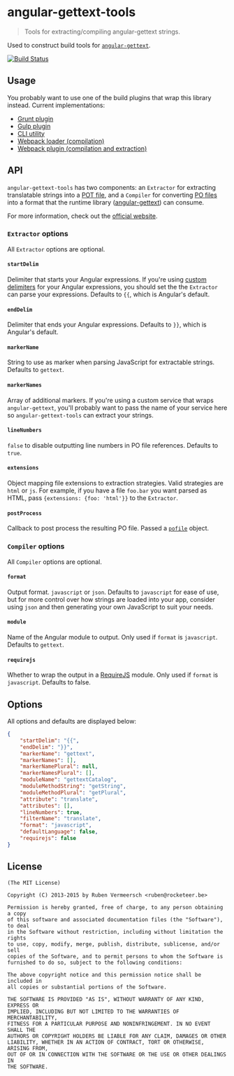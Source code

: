# angular-gettext-tools

> Tools for extracting/compiling angular-gettext strings.

Used to construct build tools for [`angular-gettext`](https://github.com/rubenv/angular-gettext).

[![Build Status](https://travis-ci.org/rubenv/angular-gettext-tools.png?branch=master)](https://travis-ci.org/rubenv/angular-gettext-tools)

## Usage

You probably want to use one of the build plugins that wrap this library
instead. Current implementations:

* [Grunt plugin](https://github.com/rubenv/grunt-angular-gettext)
* [Gulp plugin](https://github.com/gabegorelick/gulp-angular-gettext)
* [CLI utility](https://github.com/huston007/angular-gettext-cli)
* [Webpack loader (compilation)](https://github.com/princed/angular-gettext-loader)
* [Webpack plugin (compilation and extraction)](https://github.com/augusto-altman/angular-gettext-plugin)

## API

`angular-gettext-tools` has two components: an `Extractor` for extracting
translatable strings into a [POT file](http://www.icanlocalize.com/site/tutorials/how-to-translate-with-gettext-po-and-pot-files),
and a `Compiler` for converting [PO files](https://www.gnu.org/software/gettext/manual/html_node/PO-Files.html)
into a format that the runtime library ([angular-gettext](https://github.com/rubenv/angular-gettext))
can consume.

For more information, check out the [official website](https://angular-gettext.rocketeer.be).

### `Extractor` options

All `Extractor` options are optional.

#### `startDelim`
Delimiter that starts your Angular expressions. If you're using
[custom delimiters](https://docs.angularjs.org/api/ng/provider/$interpolateProvider)
for your Angular expressions, you should set the the `Extractor` can parse your
expressions. Defaults to `{{`, which is Angular's default.

#### `endDelim`
Delimiter that ends your Angular expressions. Defaults to `}}`, which is
Angular's default.

#### `markerName`
String to use as marker when parsing JavaScript for extractable strings.
Defaults to `gettext`.

#### `markerNames`
Array of additional markers. If you're using a custom service that wraps
`angular-gettext`, you'll probably want to pass the name of your service here
so `angular-gettext-tools` can extract your strings.

#### `lineNumbers`
`false` to disable outputting line numbers in PO file references. Defaults to
`true`.

#### `extensions`
Object mapping file extensions to extraction strategies. Valid
strategies are `html` or `js`. For example, if you have a file `foo.bar` you
want parsed as HTML, pass `{extensions: {foo: 'html'}}` to the `Extractor`.

#### `postProcess`
Callback to post process the resulting PO file. Passed a
[`pofile`](https://www.npmjs.com/package/pofile) object.

### `Compiler` options

All `Compiler` options are optional.

#### `format`
Output format. `javascript` or `json`. Defaults to `javascript` for ease of use,
but for more control over how strings are loaded into your app, consider using
`json` and then generating your own JavaScript to suit your needs.

#### `module`
Name of the Angular module to output. Only used if `format` is `javascript`.
Defaults to `gettext`.

#### `requirejs`
Whether to wrap the output in a [RequireJS](http://requirejs.org) module. Only
used if `format` is `javascript`. Defaults to false.

## Options

All options and defaults are displayed below: 

```JSON
{
    "startDelim": "{{",
    "endDelim": "}}",
    "markerName": "gettext",
    "markerNames": [],
    "markerNamePlural": null,
    "markerNamesPlural": [],
    "moduleName": "gettextCatalog",
    "moduleMethodString": "getString",
    "moduleMethodPlural": "getPlural",
    "attribute": "translate",
    "attributes": [],
    "lineNumbers": true,
    "filterName": "translate",
    "format": "javascript",
    "defaultLanguage": false,
    "requirejs": false
}
```

## License 

    (The MIT License)

    Copyright (C) 2013-2015 by Ruben Vermeersch <ruben@rocketeer.be>

    Permission is hereby granted, free of charge, to any person obtaining a copy
    of this software and associated documentation files (the "Software"), to deal
    in the Software without restriction, including without limitation the rights
    to use, copy, modify, merge, publish, distribute, sublicense, and/or sell
    copies of the Software, and to permit persons to whom the Software is
    furnished to do so, subject to the following conditions:

    The above copyright notice and this permission notice shall be included in
    all copies or substantial portions of the Software.

    THE SOFTWARE IS PROVIDED "AS IS", WITHOUT WARRANTY OF ANY KIND, EXPRESS OR
    IMPLIED, INCLUDING BUT NOT LIMITED TO THE WARRANTIES OF MERCHANTABILITY,
    FITNESS FOR A PARTICULAR PURPOSE AND NONINFRINGEMENT. IN NO EVENT SHALL THE
    AUTHORS OR COPYRIGHT HOLDERS BE LIABLE FOR ANY CLAIM, DAMAGES OR OTHER
    LIABILITY, WHETHER IN AN ACTION OF CONTRACT, TORT OR OTHERWISE, ARISING FROM,
    OUT OF OR IN CONNECTION WITH THE SOFTWARE OR THE USE OR OTHER DEALINGS IN
    THE SOFTWARE.
